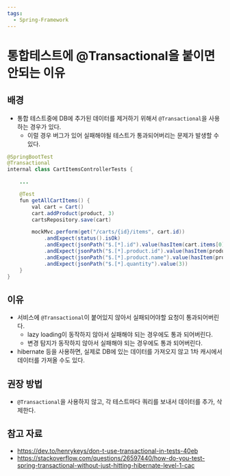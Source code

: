 ```yaml
---
tags:
  - Spring-Framework
---
```

# 통합테스트에 @Transactional을 붙이면 안되는 이유

## 배경

- 통합 테스트중에 DB에 추가된 데이터를 제거하기 위해서 `@Transactional`을 사용하는 경우가 있다.
	- 이럴 경우 버그가 있어 실패해야될 테스트가 통과되어버리는 문제가 발생할 수 있다.

```java
@SpringBootTest
@Transactional
internal class CartItemsControllerTests {

    ...

    @Test
    fun getAllCartItems() {
        val cart = Cart()
        cart.addProduct(product, 3)
        cartsRepository.save(cart)

        mockMvc.perform(get("/carts/{id}/items", cart.id))
            .andExpect(status().isOk)
            .andExpect(jsonPath("$.[*].id").value(hasItem(cart.items[0].id.toString())))
            .andExpect(jsonPath("$.[*].product.id").value(hasItem(product.id.toString())))
            .andExpect(jsonPath("$.[*].product.name").value(hasItem(product.name)))
            .andExpect(jsonPath("$.[*].quantity").value(3))
    }
}
```

## 이유

- 서비스에 `@Transactional`이 붙어있지 않아서 실패되어야할 요청이 통과되어버린다.
	- lazy loading이 동작하지 않아서 실패해야 되는 경우에도 통과 되어버린다.
	- 변경 탐지가 동작하지 않아서 실패해야 되는 경우에도 통과 되어버린다.
- hibernate 등을 사용하면, 실제로 DB에 있는 데이터를 가져오지 않고 1차 캐시에서 데이터를 가져올 수도 있다.

## 권장 방법

- `@Transactional`을 사용하지 않고, 각 테스트마다 쿼리를 보내서 데이터를 추가, 삭제한다.

## 참고 자료

- https://dev.to/henrykeys/don-t-use-transactional-in-tests-40eb
- https://stackoverflow.com/questions/26597440/how-do-you-test-spring-transactional-without-just-hitting-hibernate-level-1-cac